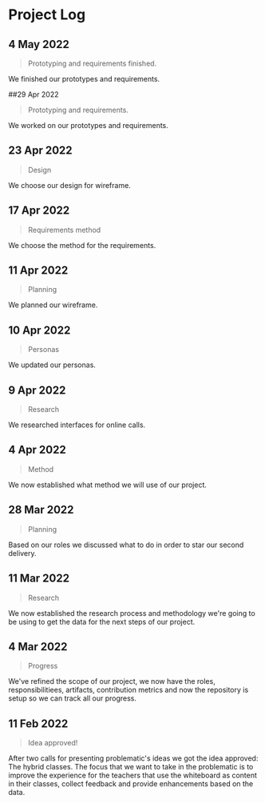 # Project Log
## 4 May 2022
> Prototyping and requirements finished.

We finished our prototypes and requirements.

##29 Apr 2022
> Prototyping and requirements.

We worked on our prototypes and requirements.

## 23 Apr 2022
> Design

We choose our design for wireframe.

## 17 Apr 2022
> Requirements method

We choose the method for the requirements.

## 11 Apr 2022
> Planning

We planned our wireframe.

## 10 Apr 2022
> Personas

We updated our personas.

## 9 Apr 2022
> Research

We researched interfaces for online calls.

## 4 Apr 2022
> Method

We now established what method we will use of our project.
## 28 Mar 2022
> Planning

Based on our roles we discussed what to do in order to star our second delivery.

## 11 Mar 2022
> Research

We now established the research process and methodology we're going to be using to get the data for the next steps of our project.

## 4 Mar 2022 
> Progress

We've refined the scope of our project, we now have the roles, responsibilitiees, artifacts, contribution metrics and now the repository is setup so we can track all our progress.

## 11 Feb 2022
> Idea approved!

After two calls for presenting problematic's ideas we got the idea approved: The hybrid classes. The focus that we want to take in the problematic is to improve the experience for the teachers that use the whiteboard as content in their classes, collect feedback and provide enhancements based on the data.